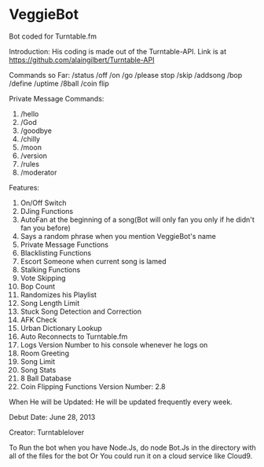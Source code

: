 VeggieBot
=========

Bot coded for Turntable.fm

Introduction: His coding is made out of the Turntable-API. Link is at https://github.com/alaingilbert/Turntable-API

Commands so Far:
/status
/off
/on
/go
/please stop
/skip
/addsong
/bop
/define
/uptime
/8ball
/coin flip

Private Message Commands:
1. /hello
2. /God
3. /goodbye
4. /chilly
5. /moon
6. /version
7. /rules
8. /moderator

Features:
1. On/Off Switch
2. DJing Functions
3. AutoFan at the beginning of a song(Bot will only fan you only if he didn't fan you before)
4. Says a random phrase when you mention VeggieBot's name
5. Private Message Functions
6. Blacklisting Functions
7. Escort Someone when current song is lamed
8. Stalking Functions
9. Vote Skipping
10. Bop Count
11. Randomizes his Playlist
12. Song Length Limit
13. Stuck Song Detection and Correction
14. AFK Check
15. Urban Dictionary Lookup
16. Auto Reconnects to Turntable.fm
17. Logs Version Number to his console whenever he logs on
18. Room Greeting
19. Song Limit
20. Song Stats
21. 8 Ball Database
22. Coin Flipping Functions
Version Number: 2.8

When He will be Updated: He will be updated frequently every week. 
 
Debut Date: June 28, 2013
 
Creator: Turntablelover

To Run the bot when you have Node.Js, do node Bot.Js in the directory with all of the files for the bot
Or You could run it on a cloud service like Cloud9. 
